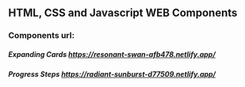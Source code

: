## HTML, CSS and Javascript WEB Components

### Components url:

##### Expanding Cards https://resonant-swan-afb478.netlify.app/

##### Progress Steps https://radiant-sunburst-d77509.netlify.app/